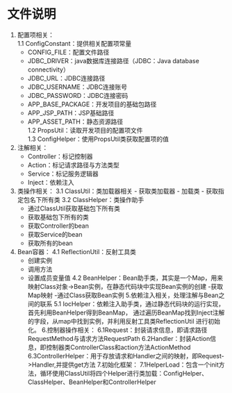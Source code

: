 # 文件说明
1. 配置项相关：  
1.1 ConfigConstant：提供相关配置项常量
   - CONFIG_FILE：配置文件路径
   - JDBC_DRIVER：java数据库连接路径（JDBC：Java database connectivity）
   - JDBC_URL：JDBC连接路径
   - JDBC_USERNAME：JDBC连接账号
   - JDBC_PASSWORD：JDBC连接密码
   - APP_BASE_PACKAGE：开发项目的基础包路径
   - APP_JSP_PATH：JSP基础路径
   - APP_ASSET_PATH：静态资源路径  
1.2 PropsUtil：读取开发项目的配置项文件   
1.3 ConfigHelper：使用PropsUtil类获取配置项的值
2. 注解相关：   
	- Controller：标记控制器
	- Action：标记请求路径与方法类型
	- Service：标记服务逻辑器
	- Inject：依赖注入
3. 类操作相关：
   3.1 ClassUtil：类加载器相关
	   - 获取类加载器
	   - 加载类
	   - 获取指定包名下所有类
	 3.2 ClassHelper：类操作助手
     - 通过ClassUtil获取基础包下所有类
     - 获取基础包下所有的类
     - 获取Controller的bean
     - 获取Service的bean
     - 获取所有的bean
4. Bean容器：
	4.1 ReflectionUtil：反射工具类
   - 创建实例
   - 调用方法
   - 设置成员变量值
	4.2 BeanHelper：Bean助手类，其实是一个Map，用来映射Class对象->Bean实例，在静态代码块中实现Bean实例的创建
     -获取Map映射
     -通过Class获取Bean实例
5.依赖注入相关，处理注解与Bean之间的联系
	5.1 IocHelper：依赖注入助手类，通过静态代码块的运行实现，首先利用BeanHelper得到BeanMap，
     						通过遍历BeanMap找到Inject注解的字段，从map中找到实例，并利用反射工具类ReflectionUtil
     						进行初始化。
6.控制器操作相关：
	6.1Request：封装请求信息，即请求路径RequestMethod与请求方法RequestPath
	6.2Handler：封装Action信息，即控制器类ControllerClass和action方法ActionMethod
	6.3ControllerHelper：用于存放请求和Handler之间的映射，即Request->Handler,并提供get方法
7.初始化框架：
	7.1HelperLoad：包含一个init方法，循环使用ClassUtil将四个Helper进行类加载：ConfigHelper、
								ClassHelper、BeanHelper和ControllerHelper
